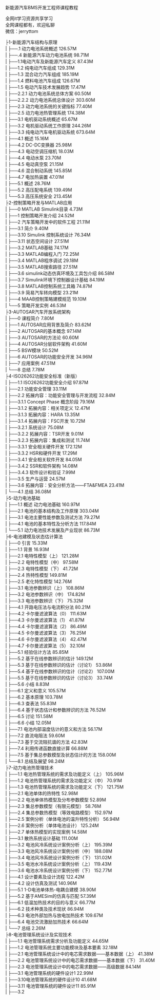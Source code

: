 新能源汽车BMS开发工程师课程教程

全网it学习资源共享学习<br>全网课程都有，欢迎私聊<br>微信：jerryttom<br>

├1-新能源汽车结构与原理<br> | ├──.1 动力电池系统概述 126.57M<br> | ├──.4 新能源汽车动力电池系统 98.71M<br> | ├──1.1电动汽车及新能源汽车定义 87.43M<br> | ├──1.2 纯电动汽车组成 129.31M<br> | ├──1.3 混合动力汽车组成 185.19M<br> | ├──1.4 燃料电池汽车组成 126.67M<br> | ├──1.5 电动汽车技术发展趋势 17.47M<br> | ├──2.2.1 动力电池系统总体方案 60.50M<br> | ├──2.2.2 动力电池系统总体设计 303.60M<br> | ├──2.3 动力电池系统的关键指标 77.40M<br> | ├──2.5 动力电池热管理系统 174.38M<br> | ├──3.1 电机驱动系统概述 65.67M<br> | ├──3.2 电机驱动系统工作原理 244.26M<br> | ├──3.3 纯电动汽车电机驱动系统 673.64M<br> | ├──4.1 概述 15.16M<br> | ├──4.2 DC-DC变换器 25.98M<br> | ├──4.3 电动空调压缩机 18.03M<br> | ├──4.4 电动水泵 23.70M<br> | ├──4.5 电动真空泵 21.15M<br> | ├──4.6 混合制动系统 145.85M<br> | ├──4.7 电加热装置 47.01M<br> | ├──5.1 概述 28.76M<br> | ├──5.2 高压配电系统 139.49M<br> | └──5.3 高压系统安全 213.45M<br> ├2-控制策略开发与MATLAB应用<br> | ├──0 MATLAB Simulink目录 4.73M<br> | ├──1 控制策略开发介绍 24.52M<br> | ├──2 汽车策略开发中的软件工程 21.11M<br> | ├──3.1 简介 9.40M<br> | ├──3.10 Simulink 控制系统设计 76.34M<br> | ├──3.11 状态空间设计 27.51M<br> | ├──3.2 MATLAB基础 74.17M<br> | ├──3.3 MATLAB编程入门 72.25M<br> | ├──3.4 MATLAB程序调试 29.18M<br> | ├──3.5 MATLAB搜索路径 27.51M<br> | ├──3.6 simulink动态仿真环境及工具包介绍 86.58M<br> | ├──3.7 Simulink环境下控制器设计基础 84.19M<br> | ├──3.8 MATLAB控制系统工具箱 74.87M<br> | ├──3.9 简易汽车转向模型 23.21M<br> | ├──4 MAAB控制策略建模规范 19.10M<br> | └──5 策略开发实例 46.53M<br> ├3-AUTOSAR汽车开放系统架构<br> | ├──0 课程简介 7.80M<br> | ├──1 AUTOSAR应用背景及简介 83.62M<br> | ├──2 AUTOSAR的基本概念 97.14M<br> | ├──3 AUTOSAR的方法论 60.60M<br> | ├──4 AUTOSAR分层软件架构 41.60M<br> | ├──5 BSW模块 50.52M<br> | ├──6 AUTOSAR的功能安全开发 34.96M<br> | ├──7 应用案例 47.51M<br> | └──8 总结 7.78M<br> ├4-ISO26262功能安全标准（新版）<br> | ├──1.1 ISO26262功能安全介绍 97.87M<br> | ├──2.1 功能安全管理 33.11M<br> | ├──2.2 拓展内容：功能安全管理与开发流程 32.84M<br> | ├──3.1.1 Concept Phase 概念阶段 79.16M<br> | ├──3.1.2 拓展内容：相关项定义 12.47M<br> | ├──3.1.3 拓展内容：HARA 13.35M<br> | ├──3.1.4 拓展内容：FSC开发 10.72M<br> | ├──3.2.1 系统设计 75.08M<br> | ├──3.2.2 拓展内容：TSR开发 9.01M<br> | ├──3.2.3 拓展内容：集成和测试 11.74M<br> | ├──3.3.1 安全相关硬件开发 172.12M<br> | ├──3.3.2 HSR和硬件开发 17.29M<br> | ├──3.4.1 安全相关软件开发 84.05M<br> | ├──3.4.2 SSR和软件架构 14.08M<br> | ├──3.4.3 软件设计和验证 7.99M<br> | ├──3.5 生产与运营 24.57M<br> | ├──3.6 拓展内容：安全分析方法——FTA&amp;FMEA 23.41M<br> | └──4.1 总结 36.08M<br> ├5-动力电池基础<br> | ├──1.1 概述 动力电池基础 160.97M<br> | ├──2.1 电池的基本结构及工作原理 303.04M<br> | ├──3.1 电池主要性能参数及测试方法 79.27M<br> | ├──4.1 电池的基本特性及分析方法 117.84M<br> | └──5.1 动力电池技术发展及产业现状 86.73M<br> ├6-电池建模及状态估计算法<br> | ├──0 引言 15.33M<br> | ├──1.1 背景 16.93M<br> | ├──2.1 电特性模型（上） 121.28M<br> | ├──2.2 电特性模型（中） 97.58M<br> | ├──2.3 电特性模型（下） 41.72M<br> | ├──2.4 热特性模型 149.81M<br> | ├──2.5 老化特性模型 142.76M<br> | ├──3.1 电池参数辨识（上） 108.86M<br> | ├──3.2 电池参数辨识（中） 174.82M<br> | ├──3.3 电池参数辨识（下） 75.32M<br> | ├──4.1 开路电压法与电流积分法 80.21M<br> | ├──4.2 卡尔曼滤波算法（0） 111.63M<br> | ├──4.3 卡尔曼滤波算法（1） 41.87M<br> | ├──4.4 卡尔曼滤波算法（2） 86.49M<br> | ├──4.5 卡尔曼滤波算法（3） 76.25M<br> | ├──4.6 卡尔曼滤波算法（4） 42.47M<br> | ├──4.7 卡尔曼滤波算法（5） 32.10M<br> | ├──5.1 经验估计方法 85.85M<br> | ├──5.2 基于在线参数辨识的估计 149.12M<br> | ├──5.3 基于在线参数辨识的估计（讨论1） 53.86M<br> | ├──5.4 基于在线参数辨识的估计（讨论2） 107.00M<br> | ├──5.5 基于在线参数辨识的估计（讨论3） 33.74M<br> | ├──5.6 小结 8.83M<br> | ├──6.1 定义和意义 105.57M<br> | ├──6.2 基本原理 103.78M<br> | ├──6.3 查表法 55.83M<br> | ├──6.4 基于状态估计和参数辨识的方法 76.52M<br> | ├──6.5 讨论 151.58M<br> | ├──6.6 小结 12.05M<br> | ├──7.1 电池内部温度估计的意义和方法 56.17M<br> | ├──7.2 直流电阻法 59.60M<br> | ├──7.3 基于交流阻抗谱的方法 42.83M<br> | ├──7.4 利用传递函数直接计算 66.88M<br> | ├──7.5 基于集总参数模型及状态估计的方法 158.00M<br> | └──8.1 总结及展望 98.24M<br> ├7-动力电池热管理技术<br> | ├──1.1 电池热管理系统的需求及功能定义（上） 105.96M<br> | ├──1.2 电池热管理系统的需求及功能定义（中） 70.91M<br> | ├──1.3 电池热管理系统的需求及功能定义（下） 121.75M<br> | ├──2.1 电池单体的热特性 52.98M<br> | ├──2.2 电池单体热模型及分布参数模型 52.89M<br> | ├──2.3 集总参数模型（有限元模型） 58.76M<br> | ├──2.4 集总参数热模型（等效电路模型） 152.97M<br> | ├──2.5 案例分析（单体电池的温升特性分析） 56.94M<br> | ├──2.6 案例分析（单体电池设计） 125.24M<br> | ├──2.7 单体热模型的实现案例 14.58M<br> | ├──3.1 散热系统设计基础 111.00M<br> | ├──3.2 电池风冷系统设计案例分析（上） 195.39M<br> | ├──3.3 电池风冷系统设计案例分析（中） 188.08M<br> | ├──3.4 电池风冷系统设计案例分析（下） 131.02M<br> | ├──3.5 电池水冷系统设计案例分析（上） 119.43M<br> | ├──3.6 电池水冷系统设计案例分析（下） 152.77M<br> | ├──4.1 设计要素及设计流程 122.42M<br> | ├──4.2 设计仿真及测试 140.96M<br> | ├──5.1 1-D电池单体热-电耦合建模 38.90M<br> | ├──5.2 基于AMESim的仿真与匹配 57.39M<br> | ├──6.1 低温加热技术的目的与意义 66.77M<br> | ├──6.2 技术种类及技术现状 86.94M<br> | ├──6.3 电池外部加热与放电加热技术 109.67M<br> | ├──6.4 电池交流激励加热技术 66.64M<br> | └──7 总结 2.26M<br> ├8-电池管理系统设计及实现技术<br> | ├──1.1 电池管理系统需求分析及功能定义 44.65M<br> | ├──1.2 电池管理系统主要功能模块及基本要素 32.18M<br> | ├──2.1 电池管理系统设计中的电芯需求数据——基本数据（上） 41.38M<br> | ├──2.2 电池管理系统设计中的电芯需求数据——基本数据（下） 31.40M<br> | ├──2.3 电池管理系统设计中的电芯需求数据——高级数据 84.14M<br> | ├──3.1 电池管理系统的硬件设计1 22.99M<br> | ├──3.10电池管理系统的硬件设计10 41.68M<br> | ├──3.11 电池管理系统的硬件设计11 85.91M<br> | ├──3.2